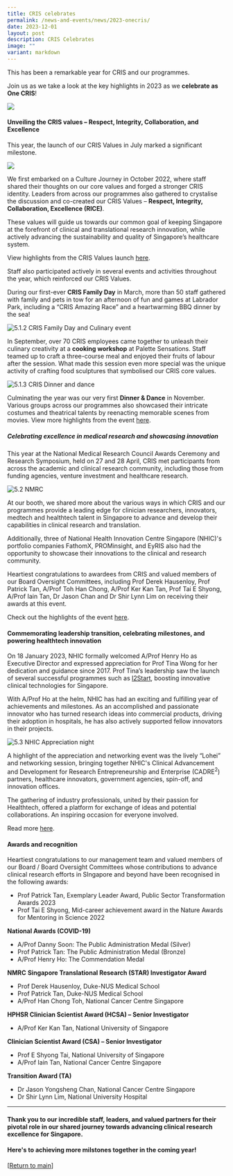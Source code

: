 ```yaml
---
title: CRIS celebrates
permalink: /news-and-events/news/2023-onecris/
date: 2023-12-01
layout: post
description: CRIS Celebrates
image: ""
variant: markdown
---
```

This has been a remarkable year for CRIS and our programmes. 

Join us as we take a look at the key highlights in 2023 as we **celebrate as One CRIS**!

![](/images/Resources_News/231203%20Year%20in%20review/CRIS_YIR_Banner_4_Celebrating.jpg)

#### **Unveiling the CRIS values – Respect, Integrity, Collaboration, and Excellence** 

This year, the launch of our CRIS Values in July marked a significant milestone. 

![](/images/Resources_News/231203%20Year%20in%20review/5_1_1.png)

We first embarked on a Culture Journey in October 2022, where staff shared their thoughts on our core values and forged a stronger CRIS identity. Leaders from across our programmes also gathered to crystalise the discussion and co-created our CRIS Values – **Respect, Integrity, Collaboration, Excellence (RICE)**. 

These values will guide us towards our common goal of keeping Singapore at the forefront of clinical and translational research innovation, while actively advancing the sustainability and quality of Singapore’s healthcare system. 

View highlights from the CRIS Values launch [here](https://www.linkedin.com/feed/update/urn:li:activity:7082248638541791232/). 

Staff also participated actively in several events and activities throughout the year, which reinforced our CRIS Values. 

During our first-ever **CRIS Family Day** in March, more than 50 staff gathered with family and pets in tow for an afternoon of fun and games at Labrador Park, including a “CRIS Amazing Race” and a heartwarming BBQ dinner by the sea! 

![5.1.2 CRIS Family Day and Culinary event](/images/Resources_News/231203%20Year%20in%20review/5_1_2.png)

In September, over 70 CRIS employees came together to unleash their culinary creativity at a **cooking workshop** at Palette Sensations. Staff teamed up to craft a three-course meal and enjoyed their fruits of labour after the session. What made this session even more special was the unique activity of crafting food sculptures that symbolised our CRIS core values. 

![5.1.3 CRIS Dinner and dance](/images/Resources_News/231203%20Year%20in%20review/5_1_3.png)

Culminating the year was our very first **Dinner &amp; Dance** in November. Various groups across our programmes also showcased their intricate costumes and theatrical talents by reenacting memorable scenes from movies. View more highlights from the event [here](https://www.linkedin.com/posts/crissg_criscelebrates-movienight-npmabrsg-activity-7127829372425695233-tkuM?).

##### **Celebrating excellence in medical research and showcasing innovation**

This year at the National Medical Research Council Awards Ceremony and Research Symposium, held on 27 and 28 April, CRIS met participants from across the academic and clinical research community, including those from funding agencies, venture investment and healthcare research. 

![5.2 NMRC](/images/Resources_News/231203%20Year%20in%20review/5_2.png)

At our booth, we shared more about the various ways in which CRIS and our programmes provide a leading edge for clinician researchers, innovators, medtech and healthtech talent in Singapore to advance and develop their capabilities in clinical research and translation.

Additionally, three of National Health Innovation Centre Singapore (NHIC)'s portfolio companies FathomX, PROMinsight, and EyRIS also had the opportunity to showcase their innovations to the clinical and research community.

Heartiest congratulations to awardees from CRIS and valued members of our Board Oversight Committees, including Prof Derek Hausenloy, Prof Patrick Tan, A/Prof Toh Han Chong, A/Prof Ker Kan Tan, Prof Tai E Shyong, A/Prof Iain Tan, Dr Jason Chan and Dr Shir Lynn Lim on receiving their awards at this event.

Check out the highlights of the event [here](https://www.linkedin.com/posts/nhicsg_geriatriccare-virology-implementationscience-activity-7057870806692876288-MlBU).


#### **Commemorating leadership transition, celebrating milestones, and powering healthtech innovation**

On 18 January 2023, NHIC formally welcomed A/Prof Henry Ho as Executive Director and expressed appreciation for Prof Tina Wong for her dedication and guidance since 2017. Prof Tina’s leadership saw the launch of several successful programmes such as [I2Start](https://www.nhic.sg/funding/innovation-to-startup/), boosting innovative clinical technologies for Singapore. 

With A/Prof Ho at the helm, NHIC has had an exciting and fulfilling year of achievements and milestones. As an accomplished and passionate innovator who has turned research ideas into commercial products, driving their adoption in hospitals, he has also actively supported fellow innovators in their projects.  

![5.3 NHIC Appreciation night](/images/Resources_News/231203%20Year%20in%20review/5_3.png)

A highlight of the appreciation and networking event was the lively “Lohei” and networking session, bringing together NHIC's Clinical Advancement and Development for Research Entrepreneurship and Enterprise (CADRE<sup>2</sup>) partners, healthcare innovators, government agencies, spin-off, and innovation offices. 

The gathering of industry professionals, united by their passion for Healthtech, offered a platform for exchange of ideas and potential collaborations. An inspiring occasion for everyone involved. 

Read more [here](https://www.linkedin.com/feed/update/urn:li:activity:7021597363286773760/).

#### **Awards and recognition**

Heartiest congratulations to our management team and valued members of our Board / Board Oversight Committees whose contributions to advance clinical research efforts in SIngapore and beyond have been recognised in the following awards:

* Prof Patrick Tan, Exemplary Leader Award, Public Sector Transformation Awards 2023
* Prof Tai E Shyong, Mid-career achievement award in the Nature Awards for Mentoring in Science 2022

**National Awards (COVID-19)**
* A/Prof Danny Soon: The Public Administration Medal (Silver)
* Prof Patrick Tan: The Public Administration Medal (Bronze)
* A/Prof Henry Ho: The Commendation Medal

**NMRC**
**Singapore Translational Research (STAR) Investigator Award**
* Prof Derek Hausenloy, Duke-NUS Medical School
* Prof Patrick Tan, Duke-NUS Medical School
* A/Prof Han Chong Toh, National Cancer Centre Singapore

**HPHSR Clinician Scientist Award (HCSA) – Senior Investigator**
* A/Prof Ker Kan Tan, National University of Singapore

**Clinician Scientist Award (CSA) – Senior Investigator**
* Prof E Shyong Tai, National University of Singapore
* A/Prof Iain Tan, National Cancer Centre Singapore

**Transition Award (TA)**
* Dr Jason Yongsheng Chan, National Cancer Centre Singapore
* Dr Shir Lynn Lim, National University Hospital

---
#### **Thank you to our incredible staff, leaders, and valued partners for their pivotal role in our shared journey towards advancing clinical research excellence for Singapore.**
#### 
#### **Here's to achieving more milstones together in the coming year!**

[[Return to main](/news-and-events/news/2023-year-in-review/)]